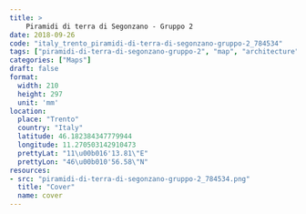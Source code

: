 ```yaml
---
title: > 
    Piramidi di terra di Segonzano - Gruppo 2
date: 2018-09-26
code: "italy_trento_piramidi-di-terra-di-segonzano-gruppo-2_784534"
tags: ["piramidi-di-terra-di-segonzano-gruppo-2", "map", "architecture", "buildings", "Trento", "Italy"]
categories: ["Maps"]
draft: false
format:
  width: 210
  height: 297
  unit: 'mm'
location:
  place: "Trento"
  country: "Italy"
  latitude: 46.182384347779944
  longitude: 11.270503142910473
  prettyLat: "11\u00b016'13.81\"E"
  prettyLon: "46\u00b010'56.58\"N"
resources:
- src: "piramidi-di-terra-di-segonzano-gruppo-2_784534.png"
  title: "Cover"
  name: cover
---
```

